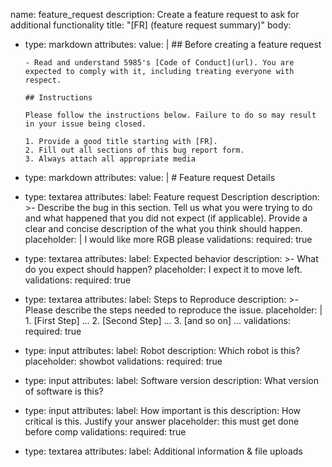name: feature_request
description: Create a feature request to ask for additional functionality
title: "[FR] (feature request summary)"
body:
  - type: markdown
    attributes:
      value: |
        ## Before creating a feature request

        - Read and understand 5985's [Code of Conduct](url). You are expected to comply with it, including treating everyone with respect.

        ## Instructions

        Please follow the instructions below. Failure to do so may result in your issue being closed. 
        
        1. Provide a good title starting with [FR].
        2. Fill out all sections of this bug report form.
        3. Always attach all appropriate media

  - type: markdown
    attributes:
      value: |
        # Feature request Details

  - type: textarea
    attributes:
      label: Feature request Description
      description: >-
        Describe the bug in this section. Tell us what you were trying to do and what
        happened that you did not expect (if applicable). Provide a clear and concise description of the
        what you think should happen.
      placeholder: |
        I would like more RGB please
    validations:
      required: true

  - type: textarea
    attributes:
      label: Expected behavior
      description: >-
        What do you expect should happen?
      placeholder: I expect it to move left.
      validations:
        required: true

  - type: textarea
    attributes:
      label: Steps to Reproduce
      description: >-
        Please describe the steps needed to reproduce the issue.
      placeholder: |
        1. [First Step] ...
        2. [Second Step] ...
        3. [and so on] ...
      validations:
        required: true

  - type: input
    attributes:
      label: Robot
      description: Which robot is this?
      placeholder: showbot
      validations:
        required: true

  - type: input
    attributes:
      label: Software version
      description: What version of software is this?

  - type: input
    attributes:
      label: How important is this
      description: How critical is this. Justify your answer
      placeholder: this must get done before comp
      validations:
        required: true

  - type: textarea
    attributes:
      label: Additional information & file uploads
